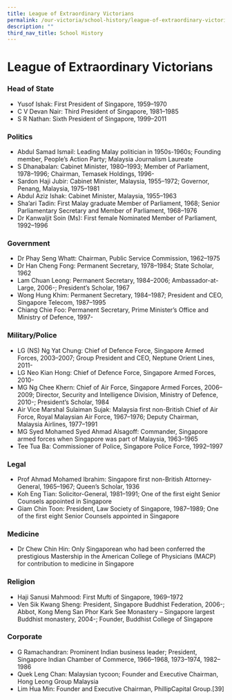 ```yaml
---
title: League of Extraordinary Victorians
permalink: /our-victoria/school-history/league-of-extraordinary-victorians/
description: ""
third_nav_title: School History
---
```

# **League of Extraordinary Victorians**


### Head of State

*   Yusof Ishak: First President of Singapore, 1959–1970
*   C V Devan Nair: Third President of Singapore, 1981–1985
*   S R Nathan: Sixth President of Singapore, 1999–2011

### Politics

*   Abdul Samad Ismail: Leading Malay politician in 1950s-1960s; Founding member, People’s Action Party; Malaysia Journalism Laureate
*   S Dhanabalan: Cabinet Minister, 1980–1993; Member of Parliament, 1978–1996; Chairman, Temasek Holdings, 1996-
*   Sardon Haji Jubir: Cabinet Minister, Malaysia, 1955–1972; Governor, Penang, Malaysia, 1975–1981
*   Abdul Aziz Ishak: Cabinet Minister, Malaysia, 1955–1963
*   Sha’ari Tadin: First Malay graduate Member of Parliament, 1968; Senior Parliamentary Secretary and Member of Parliament, 1968–1976
*   Dr Kanwaljit Soin (Ms): First female Nominated Member of Parliament, 1992–1996

### Government

*   Dr Phay Seng Whatt: Chairman, Public Service Commission, 1962–1975
*   Dr Han Cheng Fong: Permanent Secretary, 1978–1984; State Scholar, 1962
*   Lam Chuan Leong: Permanent Secretary, 1984–2006; Ambassador-at-Large, 2006-; President’s Scholar, 1967
*   Wong Hung Khim: Permanent Secretary, 1984–1987; President and CEO, Singapore Telecom, 1987–1995
*   Chiang Chie Foo: Permanent Secretary, Prime Minister’s Office and Ministry of Defence, 1997-

### Military/Police

*   LG (NS) Ng Yat Chung: Chief of Defence Force, Singapore Armed Forces, 2003–2007; Group President and CEO, Neptune Orient Lines, 2011-
*   LG Neo Kian Hong: Chief of Defence Force, Singapore Armed Forces, 2010-
*   MG Ng Chee Khern: Chief of Air Force, Singapore Armed Forces, 2006–2009; Director, Security and Intelligence Division, Ministry of Defence, 2010-; President’s Scholar, 1984
*   Air Vice Marshal Sulaiman Sujak: Malaysia first non-British Chief of Air Force, Royal Malaysian Air Force, 1967–1976; Deputy Chairman, Malaysia Airlines, 1977–1991
*   MG Syed Mohamed Syed Ahmad Alsagoff: Commander, Singapore armed forces when Singapore was part of Malaysia, 1963–1965
*   Tee Tua Ba: Commissioner of Police, Singapore Police Force, 1992–1997

### Legal

*   Prof Ahmad Mohamed Ibrahim: Singapore first non-British Attorney-General, 1965–1967; Queen’s Scholar, 1936
*   Koh Eng Tian: Solicitor-General, 1981–1991; One of the first eight Senior Counsels appointed in Singapore
*   Giam Chin Toon: President, Law Society of Singapore, 1987–1989; One of the first eight Senior Counsels appointed in Singapore

### Medicine

*   Dr Chew Chin Hin: Only Singaporean who had been conferred the prestigious Mastership in the American College of Physicians (MACP) for contribution to medicine in Singapore

### Religion

*   Haji Sanusi Mahmood: First Mufti of Singapore, 1969–1972
*   Ven Sik Kwang Sheng: President, Singapore Buddhist Federation, 2006-; Abbot, Kong Meng San Phor Kark See Monastery – Singapore largest Buddhist monastery, 2004-; Founder, Buddhist College of Singapore

### Corporate

*   G Ramachandran: Prominent Indian business leader; President, Singapore Indian Chamber of Commerce, 1966–1968, 1973–1974, 1982–1986
*   Quek Leng Chan: Malaysian tycoon; Founder and Executive Chairman, Hong Leong Group Malaysia
*   Lim Hua Min: Founder and Executive Chairman, PhillipCapital Group.\[39\]